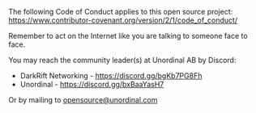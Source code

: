 The following Code of Conduct applies to this open source project:
https://www.contributor-covenant.org/version/2/1/code_of_conduct/

Remember to act on the Internet like you are talking to someone face to face.

You may reach the community leader(s) at Unordinal AB by Discord:
* DarkRift Networking - https://discord.gg/bgKb7PG8Fh
* Unordinal - https://discord.gg/bxBaaYasH7

Or by mailing to [opensource@unordinal.com](mailto:opensource@unordinal.com)